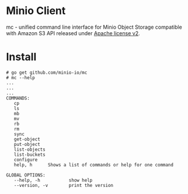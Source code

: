 # Minio Client

mc - unified command line interface for Minio Object Storage compatible with Amazon S3 API released under [Apache license v2](./LICENSE).

# Install

```
# go get github.com/minio-io/mc
# mc --help
...
...
...
COMMANDS:
   cp
   ls
   mb
   mv
   rb
   rm
   sync
   get-object
   put-object
   list-objects
   list-buckets
   configure
   help, h      Shows a list of commands or help for one command

GLOBAL OPTIONS:
   --help, -h           show help
   --version, -v        print the version
```